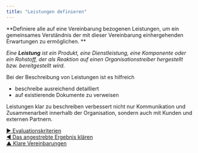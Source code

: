 ```yaml
---
title: "Leistungen definieren"
---
```



**Definiere alle auf eine Vereinbarung bezogenen Leistungen, um ein gemeinsames Verständnis der mit dieser Vereinbarung einhergehenden Erwartungen zu ermöglichen. **

_Eine **Leistung** ist ein Produkt, eine Dienstleistung, eine Komponente oder ein Rohstoff, der als Reaktion auf einen Organisationstreiber hergestellt bzw. bereitgestellt wird._

Bei der Beschreibung von Leistungen ist es hilfreich

- beschreibe ausreichend detailliert
- auf existierende Dokumente zu verweisen

Leistungen klar zu beschreiben verbessert nicht nur Kommunikation und Zusammenarbeit innerhalb der Organisation, sondern auch mit Kunden und externen Partnern.

[&#9654; Evaluationskriterien](evaluation-criteria.html)<br/>[&#9664; Das angestrebte Ergebnis klären](clarify-intended-outcome.html)<br/>[&#9650; Klare Vereinbarungen](defining-agreements.html)

